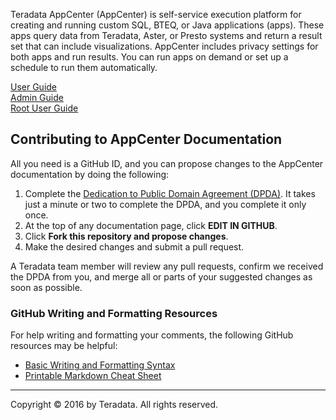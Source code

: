 Teradata AppCenter (AppCenter) is self-service execution platform for creating and running custom SQL, BTEQ, or Java applications (apps). These apps query data from Teradata, Aster, or Presto systems and return a result set that can include visualizations. AppCenter includes privacy settings for both apps and run results. You can run apps on demand or set up a schedule to run them automatically.

<div class="row">
 <div class="grid-4">
 <a href="user-guide/index.md" class="btn btn-raised btn-block"><i class="fa fa-desktop"></i> User Guide</a>
 </div>
 <div class="grid-4">
 <a href="admin-guide/index.md" class="btn btn-raised btn-block"><i class="fa fa-code"></i> Admin Guide</a>
 </div>
<div class="grid-4">
 <a href="root-user-guide/index.md" class="btn btn-raised btn-block"><i class="fa fa-code"></i> Root User Guide</a>
 </div>
 </div>

## Contributing to AppCenter Documentation

All you need is a GitHub ID, and you can propose changes to the AppCenter documentation by doing the following:

1. Complete the [Dedication to Public Domain Agreement (DPDA)](/contributing/contributing-documentation.md). It takes just a minute or two to complete the DPDA, and you complete it only once.
2. At the top of any documentation page, click **EDIT IN GITHUB**.
3. Click **Fork this repository and propose changes**.
4. Make the desired changes and submit a pull request.

A Teradata team member will review any pull requests, confirm we received the DPDA from you, and merge all or parts of your suggested changes as soon as possible.  

### GitHub Writing and Formatting Resources

For help writing and formatting your comments, the following GitHub resources may be helpful:
- [Basic Writing and Formatting Syntax](https://help.github.com/articles/basic-writing-and-formatting-syntax/)
- [Printable Markdown Cheat Sheet](https://guides.github.com/pdfs/markdown-cheatsheet-online.pdf)


---

Copyright &copy; 2016 by Teradata. All rights reserved.
